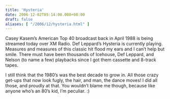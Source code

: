 ```yaml
---
title: 'Hysteria'
date: 2006-12-02T05:14:00.000+08:00
draft: false
aliases: [ "/2006/12/hysteria.html" ]
---
```


Casey Kasem’s American Top 40 broadcast back in April 1988 is being streamed today over XM Radio. Def Leppard’s Hysteria is currently playing. Measures and measures of this classic hit flood my ears and I can’t help but smile. There must have been thousands of Icehouse, Def Leppard, and Nelson (to name a few) playbacks since I got them cassette and 8-track tapes.

  

I still think that the 1980’s was the best decade to grow in. All those crazy get-ups that now look fugly, the hair, and man, the dance moves! I did all those, and proudly at that. You wouldn’t blame me though, because like anyone who’s an 80’s kid, I’m peculiar. :)